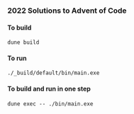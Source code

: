 ### 2022 Solutions to Advent of Code

#### To build
```
dune build
```

#### To run
```
./_build/default/bin/main.exe
```

#### To build and run in one step
```
dune exec -- ./bin/main.exe
```